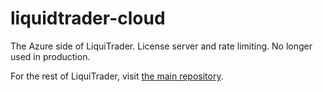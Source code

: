 # liquidtrader-cloud
 The Azure side of LiquiTrader. License server and rate limiting. No longer used in production.

For the rest of LiquiTrader, visit [the main repository](https://github.com/K-Kit/liquitrader).
